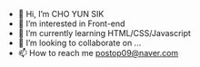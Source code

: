- 👋 Hi, I’m CHO YUN SIK
- 👀 I’m interested in Front-end
- 🌱 I’m currently learning HTML/CSS/Javascript
- 💞️ I’m looking to collaborate on ...
- 📫 How to reach me postop09@naver.com

<!---
postop09/postop09 is a ✨ special ✨ repository because its `README.md` (this file) appears on your GitHub profile.
You can click the Preview link to take a look at your changes.
--->
